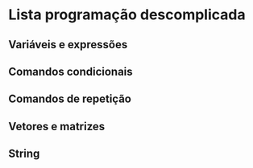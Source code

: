 # Lista programação descomplicada

## Variáveis e expressões

## Comandos condicionais

## Comandos de repetição

## Vetores e matrizes

## String

